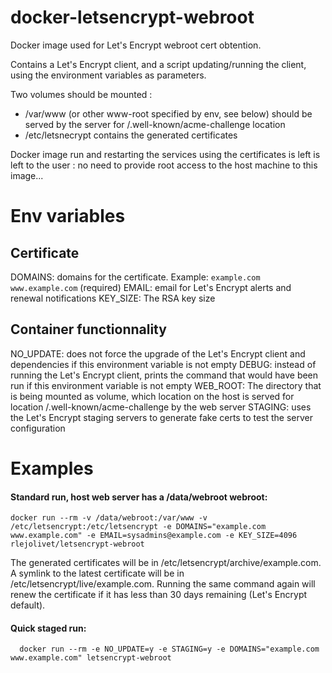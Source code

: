 # docker-letsencrypt-webroot
Docker image used for Let's Encrypt webroot cert obtention.

Contains a Let's Encrypt client, and a script updating/running the client,
using the environment variables as parameters.

Two volumes should be mounted :
- /var/www (or other www-root specified by env, see below) should be served
  by the server for /.well-known/acme-challenge location
- /etc/letsnecrypt contains the generated certificates

Docker image run and restarting the services using the certificates is left
is left to the user : no need to provide root access to the host machine
to this image...

# Env variables

## Certificate
DOMAINS: domains for the certificate. Example: `example.com www.example.com` (required)
EMAIL: email for Let's Encrypt alerts and renewal notifications
KEY_SIZE: The RSA key size

## Container functionnality
NO_UPDATE: does not force the upgrade of the Let's Encrypt client and
dependencies if this environment variable is not empty
DEBUG: instead of running the Let's Encrypt client, prints the command
that would have been run if this environment variable is not empty
WEB_ROOT: The directory that is being mounted as volume, which location
on the host is served for location /.well-known/acme-challenge by the
web server
STAGING: uses the Let's Encrypt staging servers to generate fake certs
to test the server configuration

# Examples

#### Standard run, host web server has a /data/webroot webroot:

    docker run --rm -v /data/webroot:/var/www -v /etc/letsencrypt:/etc/letsencrypt -e DOMAINS="example.com www.example.com" -e EMAIL=sysadmins@example.com -e KEY_SIZE=4096 rlejolivet/letsencrypt-webroot

The generated certificates will be in /etc/letsencrypt/archive/example.com.
A symlink to the latest certificate will be in /etc/letsencrypt/live/example.com.
Running the same command again will renew the certificate if it has less than 30 days remaining (Let's Encrypt default).

#### Quick staged run:

      docker run --rm -e NO_UPDATE=y -e STAGING=y -e DOMAINS="example.com www.example.com" letsencrypt-webroot
